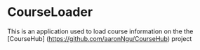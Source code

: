 # CourseLoader
This is an application used to load course information on the the [CourseHub] (https://github.com/aaronNgu/CourseHub) project 
